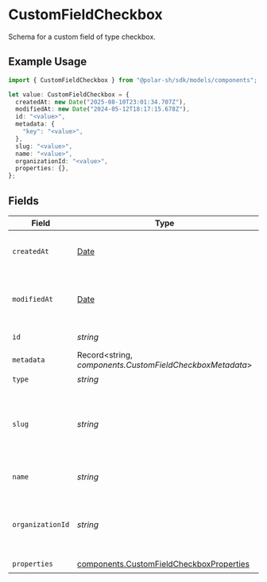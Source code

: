 # CustomFieldCheckbox

Schema for a custom field of type checkbox.

## Example Usage

```typescript
import { CustomFieldCheckbox } from "@polar-sh/sdk/models/components";

let value: CustomFieldCheckbox = {
  createdAt: new Date("2025-08-10T23:01:34.707Z"),
  modifiedAt: new Date("2024-05-12T18:17:15.678Z"),
  id: "<value>",
  metadata: {
    "key": "<value>",
  },
  slug: "<value>",
  name: "<value>",
  organizationId: "<value>",
  properties: {},
};
```

## Fields

| Field                                                                                                | Type                                                                                                 | Required                                                                                             | Description                                                                                          |
| ---------------------------------------------------------------------------------------------------- | ---------------------------------------------------------------------------------------------------- | ---------------------------------------------------------------------------------------------------- | ---------------------------------------------------------------------------------------------------- |
| `createdAt`                                                                                          | [Date](https://developer.mozilla.org/en-US/docs/Web/JavaScript/Reference/Global_Objects/Date)        | :heavy_check_mark:                                                                                   | Creation timestamp of the object.                                                                    |
| `modifiedAt`                                                                                         | [Date](https://developer.mozilla.org/en-US/docs/Web/JavaScript/Reference/Global_Objects/Date)        | :heavy_check_mark:                                                                                   | Last modification timestamp of the object.                                                           |
| `id`                                                                                                 | *string*                                                                                             | :heavy_check_mark:                                                                                   | The ID of the object.                                                                                |
| `metadata`                                                                                           | Record<string, *components.CustomFieldCheckboxMetadata*>                                             | :heavy_check_mark:                                                                                   | N/A                                                                                                  |
| `type`                                                                                               | *string*                                                                                             | :heavy_check_mark:                                                                                   | N/A                                                                                                  |
| `slug`                                                                                               | *string*                                                                                             | :heavy_check_mark:                                                                                   | Identifier of the custom field. It'll be used as key when storing the value.                         |
| `name`                                                                                               | *string*                                                                                             | :heavy_check_mark:                                                                                   | Name of the custom field.                                                                            |
| `organizationId`                                                                                     | *string*                                                                                             | :heavy_check_mark:                                                                                   | The ID of the organization owning the custom field.                                                  |
| `properties`                                                                                         | [components.CustomFieldCheckboxProperties](../../models/components/customfieldcheckboxproperties.md) | :heavy_check_mark:                                                                                   | N/A                                                                                                  |